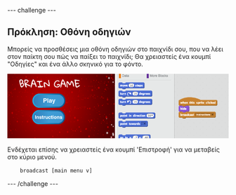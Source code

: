\--- challenge \---

## Πρόκληση: Οθόνη οδηγιών

Μπορείς να προσθέσεις μια οθόνη οδηγιών στο παιχνίδι σου, που να λέει στον παίκτη σου πώς να παίξει το παιχνίδι; Θα χρειαστείς ένα κουμπί "Οδηγίες" και ένα άλλο σκηνικό για το φόντο.

![screenshot](images/brain-instructions.png)

Ενδέχεται επίσης να χρειαστείς ένα κουμπί 'Επιστροφή' για να μεταβείς στο κύριο μενού.

```blocks
    broadcast [main menu v]
```

\--- /challenge \---
